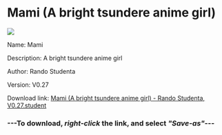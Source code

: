 # Mami (A bright tsundere anime girl)

<img src = "https://raw.githubusercontent.com/Arbiter1223/Koukou-Gurashi-Custom-Students/master/Students/Files/Mami%20(A%20bright%20tsundere%20anime%20girl).png">

Name: Mami

Description: A bright tsundere anime girl

Author: Rando Studenta

Version: V0.27

Download link: <a href="https://raw.githubusercontent.com/Arbiter1223/Koukou-Gurashi-Custom-Students/master/Students/Files/Mami%20(A%20bright%20tsundere%20anime%20girl)%20-%20Rando%20Studenta%2C%20V0.27.student">Mami (A bright tsundere anime girl) - Rando Studenta, V0.27.student</a>

### ---**To download, _right-click_ the link, and select _"Save-as"_**---

